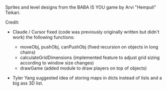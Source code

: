 Sprites and level designs from the BABA IS YOU game by Arvi "Hempuli" Teikari. 

Credit:
- Claude / Cursor fixed (code was previously originally written but didn't work) the following functions:
    - moveObj, pushObj, canPushObj (fixed recursion on objects in long chains)
    - calculateGridDimensions (implemented feature to adjust grid sizing according to window size changes)
    - drawGame (added module to draw players on top of objects)

- Tyler Yang suggested idea of storing maps in dicts instead of lists and a big ass 3D list. 
